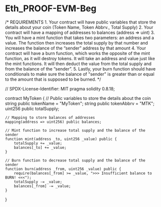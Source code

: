# Eth_PROOF-EVM-Beg
/*
       REQUIREMENTS
    1. Your contract will have public variables that store the details about your coin (Token Name, Token Abbrv., Total Supply)
    2. Your contract will have a mapping of addresses to balances (address => uint)
    3. You will have a mint function that takes two parameters: an address and a value. 
       The function then increases the total supply by that number and increases the balance 
       of the “sender” address by that amount
    4. Your contract will have a burn function, which works the opposite of the mint function, as it will destroy tokens. 
       It will take an address and value just like the mint functions. It will then deduct the value from the total supply 
       and from the balance of the “sender”.
    5. Lastly, your burn function should have conditionals to make sure the balance of "sender" is greater than or equal 
       to the amount that is supposed to be burned.
*/



// SPDX-License-Identifier: MIT
pragma solidity 0.8.18;

contract MyToken {
    // Public variables to store the details about the coin
    string public tokenName = "MyToken";
    string public tokenAbbrv = "MTK";
    uint256 public totalSupply;

    // Mapping to store balances of addresses
    mapping(address => uint256) public balances;

    // Mint function to increase total supply and the balance of the sender
    function mint(address _to, uint256 _value) public {
        totalSupply += _value;
        balances[_to] += _value;
    }

    // Burn function to decrease total supply and the balance of the sender
    function burn(address _from, uint256 _value) public {
        require(balances[_from] >= _value, ">>> Insufficient balance to BURN! <<<");
        totalSupply -= _value;
        balances[_from] -= _value;
    }
}
